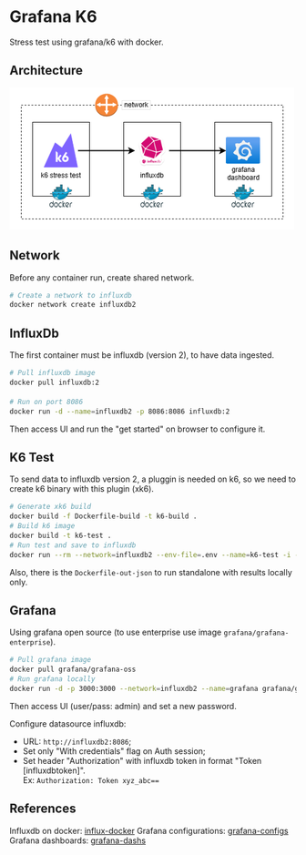 
# Grafana K6

Stress test using grafana/k6 with docker.

## Architecture

![architecture](./docs/architecture.drawio.png)

## Network

Before any container run, create shared network.

```bash
# Create a network to influxdb
docker network create influxdb2
```

## InfluxDb

The first container must be influxdb (version 2), to have data ingested.

```bash
# Pull influxdb image
docker pull influxdb:2

# Run on port 8086
docker run -d --name=influxdb2 -p 8086:8086 influxdb:2
```

Then access UI and run the "get started" on browser to configure it.

## K6 Test

To send data to influxdb version 2, a pluggin is needed on k6, so we need to create k6 binary with this plugin (xk6).

```bash
# Generate xk6 build
docker build -f Dockerfile-build -t k6-build .
# Build k6 image
docker build -t k6-test .
# Run test and save to influxdb
docker run --rm --network=influxdb2 --env-file=.env --name=k6-test -i -v $PWD:/app k6-test
```

Also, there is the `Dockerfile-out-json` to run standalone with results locally only.

## Grafana

Using grafana open source (to use enterprise use image `grafana/grafana-enterprise`).

```bash
# Pull grafana image
docker pull grafana/grafana-oss
# Run grafana locally
docker run -d -p 3000:3000 --network=influxdb2 --name=grafana grafana/grafana-oss
```

Then access UI (user/pass: admin) and set a new password.

Configure datasource influxdb:

- URL: `http://influxdb2:8086`;
- Set only "With credentials" flag on Auth session;
- Set header "Authorization" with influxdb token in format "Token [influxdbtoken]".<br> Ex: `Authorization: Token xyz_abc==`

## References

Influxdb on docker: [influx-docker][influx-docker]
Grafana configurations: [grafana-configs][grafana-configs]
Grafana dashboards: [grafana-dashs][grafana-dashs]

<!-- Refereces -->

[influx-docker]: https://medium.com/@techworldthink/installing-influxdb-v2-with-docker-on-ubuntu-39a974c3cb40
[grafana-configs]: https://grafana.com/docs/grafana/latest/setup-grafana/configure-grafana/
[grafana-dashs]: https://grafana.com/grafana/dashboards/
